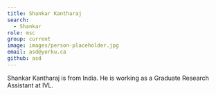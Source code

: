 ```yaml
---
title: Shankar Kantharaj
search:
  - Shankar
role: msc
group: current
image: images/person-placeholder.jpg
email: asd@yorku.ca
github: asd
---
```


Shankar Kantharaj is from India. He is working as a Graduate Research Assistant at IVL. 

